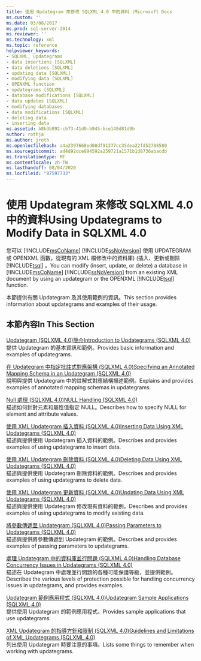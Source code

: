```yaml
---
title: 使用 Updategram 來修改 SQLXML 4.0 中的資料 |Microsoft Docs
ms.custom: ''
ms.date: 03/08/2017
ms.prod: sql-server-2014
ms.reviewer: ''
ms.technology: xml
ms.topic: reference
helpviewer_keywords:
- SQLXML, updategrams
- data insertions [SQLXML]
- data deletions [SQLXML]
- updating data [SQLXML]
- modifying data [SQLXML]
- OPENXML function
- updategrams [SQLXML]
- database modifications [SQLXML]
- data updates [SQLXML]
- modifying databases
- data modifications [SQLXML]
- deleting data
- inserting data
ms.assetid: b8b3b892-cb73-41d0-b945-bce148d81d9b
author: rothja
ms.author: jroth
ms.openlocfilehash: a4a2397668ed08df91377cc35dea22fd52788580
ms.sourcegitcommit: ad4d92dce894592a259721a1571b1d8736abacdb
ms.translationtype: MT
ms.contentlocale: zh-TW
ms.lasthandoff: 08/04/2020
ms.locfileid: "87597733"
---
```

# <a name="using-updategrams-to-modify-data-in-sqlxml-40"></a><span data-ttu-id="4c338-102">使用 Updategram 來修改 SQLXML 4.0 中的資料</span><span class="sxs-lookup"><span data-stu-id="4c338-102">Using Updategrams to Modify Data in SQLXML 4.0</span></span>
  <span data-ttu-id="4c338-103">您可以 [!INCLUDE[msCoName](../../../includes/msconame-md.md)] [!INCLUDE[ssNoVersion](../../../includes/ssnoversion-md.md)] 使用 UPDATEGRAM 或 OPENXML 函數，從現有的 XML 檔修改中的資料庫)  (插入、更新或刪除 [!INCLUDE[tsql](../../../includes/tsql-md.md)] 。</span><span class="sxs-lookup"><span data-stu-id="4c338-103">You can modify (insert, update, or delete) a database in [!INCLUDE[msCoName](../../../includes/msconame-md.md)] [!INCLUDE[ssNoVersion](../../../includes/ssnoversion-md.md)] from an existing XML document by using an updategram or the OPENXML [!INCLUDE[tsql](../../../includes/tsql-md.md)] function.</span></span>  
  
 <span data-ttu-id="4c338-104">本節提供有關 Updategram 及其使用範例的資訊。</span><span class="sxs-lookup"><span data-stu-id="4c338-104">This section provides information about updategrams and examples of their usage.</span></span>  
  
## <a name="in-this-section"></a><span data-ttu-id="4c338-105">本節內容</span><span class="sxs-lookup"><span data-stu-id="4c338-105">In This Section</span></span>  
 [<span data-ttu-id="4c338-106">Updategram &#40;SQLXML 4.0&#41;簡介</span><span class="sxs-lookup"><span data-stu-id="4c338-106">Introduction to Updategrams &#40;SQLXML 4.0&#41;</span></span>](introduction-to-updategrams-sqlxml-4-0.md)  
 <span data-ttu-id="4c338-107">提供 Updategram 的基本資訊和範例。</span><span class="sxs-lookup"><span data-stu-id="4c338-107">Provides basic information and examples of updategrams.</span></span>  
  
 [<span data-ttu-id="4c338-108">在 Updategram 中指定批註式對應架構 &#40;SQLXML 4.0&#41;</span><span class="sxs-lookup"><span data-stu-id="4c338-108">Specifying an Annotated Mapping Schema in an Updategram &#40;SQLXML 4.0&#41;</span></span>](specifying-an-annotated-mapping-schema-in-an-updategram-sqlxml-4-0.md)  
 <span data-ttu-id="4c338-109">說明與提供 Updategram 中的註解式對應結構描述範例。</span><span class="sxs-lookup"><span data-stu-id="4c338-109">Explains and provides examples of annotated mapping schemas in updategrams.</span></span>  
  
 [<span data-ttu-id="4c338-110">Null 處理 &#40;SQLXML 4.0&#41;</span><span class="sxs-lookup"><span data-stu-id="4c338-110">NULL Handling &#40;SQLXML 4.0&#41;</span></span>](null-handling-sqlxml-4-0.md)  
 <span data-ttu-id="4c338-111">描述如何針對元素和屬性值指定 NULL。</span><span class="sxs-lookup"><span data-stu-id="4c338-111">Describes how to specify NULL for element and attribute values.</span></span>  
  
 [<span data-ttu-id="4c338-112">使用 XML Updategram 插入資料 &#40;SQLXML 4.0&#41;</span><span class="sxs-lookup"><span data-stu-id="4c338-112">Inserting Data Using XML Updategrams &#40;SQLXML 4.0&#41;</span></span>](inserting-data-using-xml-updategrams-sqlxml-4-0.md)  
 <span data-ttu-id="4c338-113">描述與提供使用 Updategram 插入資料的範例。</span><span class="sxs-lookup"><span data-stu-id="4c338-113">Describes and provides examples of using updategrams to insert data.</span></span>  
  
 [<span data-ttu-id="4c338-114">使用 XML Updategram 刪除資料 &#40;SQLXML 4.0&#41;</span><span class="sxs-lookup"><span data-stu-id="4c338-114">Deleting Data Using XML Updategrams &#40;SQLXML 4.0&#41;</span></span>](deleting-data-using-xml-updategrams-sqlxml-4-0.md)  
 <span data-ttu-id="4c338-115">描述與提供使用 Updategram 刪除資料的範例。</span><span class="sxs-lookup"><span data-stu-id="4c338-115">Describes and provides examples of using updategrams to delete data.</span></span>  
  
 [<span data-ttu-id="4c338-116">使用 XML Updategram 更新資料 &#40;SQLXML 4.0&#41;</span><span class="sxs-lookup"><span data-stu-id="4c338-116">Updating Data Using XML Updategrams &#40;SQLXML 4.0&#41;</span></span>](updating-data-using-xml-updategrams-sqlxml-4-0.md)  
 <span data-ttu-id="4c338-117">描述與提供使用 Updategram 修改現有資料的範例。</span><span class="sxs-lookup"><span data-stu-id="4c338-117">Describes and provides examples of using updategrams to modify existing data.</span></span>  
  
 [<span data-ttu-id="4c338-118">將參數傳遞至 Updategram &#40;SQLXML 4.0&#41;</span><span class="sxs-lookup"><span data-stu-id="4c338-118">Passing Parameters to Updategrams &#40;SQLXML 4.0&#41;</span></span>](passing-parameters-to-updategrams-sqlxml-4-0.md)  
 <span data-ttu-id="4c338-119">描述與提供將參數傳遞到 Updategram 的範例。</span><span class="sxs-lookup"><span data-stu-id="4c338-119">Describes and provides examples of passing parameters to updategrams.</span></span>  
  
 [<span data-ttu-id="4c338-120">處理 Updategram 中的資料庫並行問題 &#40;SQLXML 4.0&#41;</span><span class="sxs-lookup"><span data-stu-id="4c338-120">Handling Database Concurrency Issues in Updategrams &#40;SQLXML 4.0&#41;</span></span>](handling-database-concurrency-issues-in-updategrams-sqlxml-4-0.md)  
 <span data-ttu-id="4c338-121">描述在 Updategram 中處理並行問題的各種可能保護等級，並提供範例。</span><span class="sxs-lookup"><span data-stu-id="4c338-121">Describes the various levels of protection possible for handling concurrency issues in updategrams, and provides examples.</span></span>  
  
 [<span data-ttu-id="4c338-122">Updategram 範例應用程式 &#40;SQLXML 4.0&#41;</span><span class="sxs-lookup"><span data-stu-id="4c338-122">Updategram Sample Applications &#40;SQLXML 4.0&#41;</span></span>](../../../database-engine/dev-guide/updategram-sample-applications-sqlxml-4-0.md)  
 <span data-ttu-id="4c338-123">提供使用 Updategram 的範例應用程式。</span><span class="sxs-lookup"><span data-stu-id="4c338-123">Provides sample applications that use updategrams.</span></span>  
  
 [<span data-ttu-id="4c338-124">XML Updategram 的指導方針和限制 &#40;SQLXML 4.0&#41;</span><span class="sxs-lookup"><span data-stu-id="4c338-124">Guidelines and Limitations of XML Updategrams &#40;SQLXML 4.0&#41;</span></span>](guidelines-and-limitations-of-xml-updategrams-sqlxml-4-0.md)  
 <span data-ttu-id="4c338-125">列出使用 Updategram 時要注意的事項。</span><span class="sxs-lookup"><span data-stu-id="4c338-125">Lists some things to remember when working with updategrams.</span></span>  
  
  
